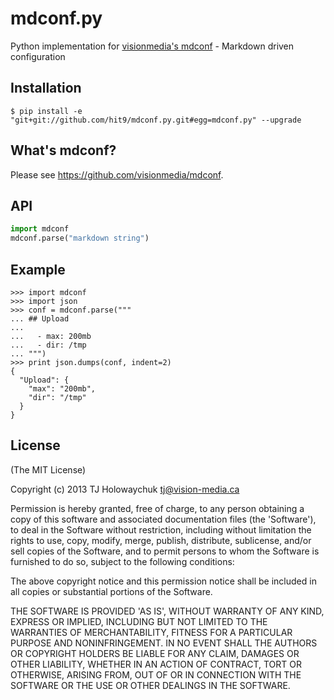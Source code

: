 mdconf.py
=========

Python implementation for [visionmedia's mdconf](https://github.com/visionmedia/mdconf) - Markdown driven configuration

Installation
------------

    $ pip install -e "git+git://github.com/hit9/mdconf.py.git#egg=mdconf.py" --upgrade


What's mdconf?
--------------

Please see https://github.com/visionmedia/mdconf.

API
---

```python
import mdconf
mdconf.parse("markdown string")
```

Example
--------

```
>>> import mdconf
>>> import json
>>> conf = mdconf.parse("""
... ## Upload
... 
...   - max: 200mb
...   - dir: /tmp
... """)
>>> print json.dumps(conf, indent=2)
{
  "Upload": {
    "max": "200mb", 
    "dir": "/tmp"
  }
}
```

License
-------

(The MIT License)

Copyright (c) 2013 TJ Holowaychuk <tj@vision-media.ca>

Permission is hereby granted, free of charge, to any person obtaining a copy of this software and associated documentation files (the 'Software'), to deal in the Software without restriction, including without limitation the rights to use, copy, modify, merge, publish, distribute, sublicense, and/or sell copies of the Software, and to permit persons to whom the Software is furnished to do so, subject to the following conditions:

The above copyright notice and this permission notice shall be included in all copies or substantial portions of the Software.

THE SOFTWARE IS PROVIDED 'AS IS', WITHOUT WARRANTY OF ANY KIND, EXPRESS OR IMPLIED, INCLUDING BUT NOT LIMITED TO THE WARRANTIES OF MERCHANTABILITY, FITNESS FOR A PARTICULAR PURPOSE AND NONINFRINGEMENT. IN NO EVENT SHALL THE AUTHORS OR COPYRIGHT HOLDERS BE LIABLE FOR ANY CLAIM, DAMAGES OR OTHER LIABILITY, WHETHER IN AN ACTION OF CONTRACT, TORT OR OTHERWISE, ARISING FROM, OUT OF OR IN CONNECTION WITH THE SOFTWARE OR THE USE OR OTHER DEALINGS IN THE SOFTWARE.
